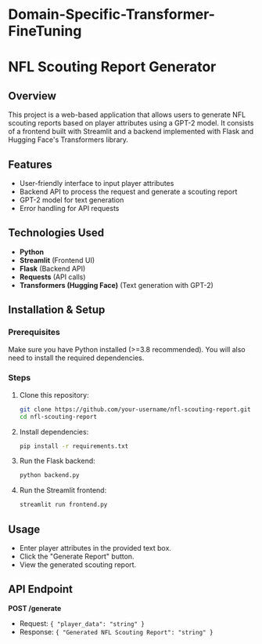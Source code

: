 # Domain-Specific-Transformer-FineTuning

# NFL Scouting Report Generator

## Overview

This project is a web-based application that allows users to generate NFL scouting reports based on player attributes using a GPT-2 model. It consists of a frontend built with Streamlit and a backend implemented with Flask and Hugging Face's Transformers library.

## Features

- User-friendly interface to input player attributes
- Backend API to process the request and generate a scouting report
- GPT-2 model for text generation
- Error handling for API requests

## Technologies Used

- **Python**
- **Streamlit** (Frontend UI)
- **Flask** (Backend API)
- **Requests** (API calls)
- **Transformers (Hugging Face)** (Text generation with GPT-2)

## Installation & Setup

### Prerequisites

Make sure you have Python installed (>=3.8 recommended). You will also need to install the required dependencies.

### Steps

1. Clone this repository:

   ```bash
   git clone https://github.com/your-username/nfl-scouting-report.git
   cd nfl-scouting-report
   ```

2. Install dependencies:

   ```bash
   pip install -r requirements.txt
   ```

3. Run the Flask backend:

   ```bash
   python backend.py
   ```

4. Run the Streamlit frontend:

   ```bash
   streamlit run frontend.py
   ```

## Usage

- Enter player attributes in the provided text box.
- Click the "Generate Report" button.
- View the generated scouting report.

## API Endpoint

**POST /generate**

- Request: `{ "player_data": "string" }`
- Response: `{ "Generated NFL Scouting Report": "string" }`



